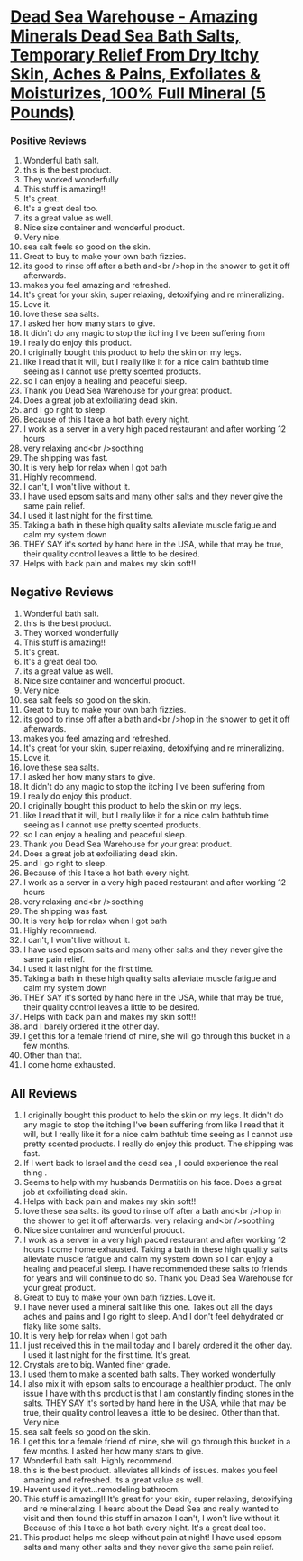 # [Dead Sea Warehouse - Amazing Minerals Dead Sea Bath Salts, Temporary Relief From Dry Itchy Skin, Aches &amp; Pains, Exfoliates &amp; Moisturizes, 100% Full Mineral (5 Pounds)](https://products.checkmycream.com/products/Dead-Sea-Warehouse-Amazing-Minerals-Dead-Sea-Bath-Salts-Temporary-Relief-From-Dry-Itchy-Skin-Aches-and-Pains-Exfoliates-and-Moisturizes-100percent-Full-Mineral-(5-Pounds).html)

### Positive Reviews

<ol>
      <li>Wonderful bath salt.</li>
      <li>this is the best product.  </li>
      <li>They worked wonderfully</li>
      <li>This stuff is amazing!!</li>
      <li>It&#x27;s great.</li>
      <li>It&#x27;s a great deal too.</li>
      <li>its a great value as well.</li>
      <li>Nice size container and wonderful product.</li>
      <li>Very nice.</li>
      <li>sea salt feels so good on the skin.</li>
      <li>Great to buy to make your own bath fizzies.  </li>
      <li>its good to rinse off after a bath and&lt;br /&gt;hop in the shower to get it off afterwards.</li>
      <li>makes you feel amazing and refreshed.  </li>
      <li>It&#x27;s great for your skin, super relaxing, detoxifying and re mineralizing.</li>
      <li>Love it.</li>
      <li>love these sea salts.</li>
      <li>I asked her how many stars to give.</li>
      <li>It didn&#x27;t do any magic to stop the itching I&#x27;ve been suffering from</li>
      <li>I really do enjoy this product.</li>
      <li>I originally bought this product to help the skin on my legs.</li>
      <li>like I read that it will, but I really like it for a nice calm bathtub time seeing as I cannot use pretty scented products.</li>
      <li>so I can enjoy a healing and peaceful sleep.  </li>
      <li>Thank you Dead Sea Warehouse for your great product.</li>
      <li>Does a great job at exfoiliating dead skin.</li>
      <li>and I go right to sleep.  </li>
      <li>Because of this I take a hot bath every night.</li>
      <li>I work as a server in a very high paced restaurant and after working 12 hours</li>
      <li>very relaxing and&lt;br /&gt;soothing</li>
      <li>The shipping was fast.</li>
      <li>It is very help for relax when I got bath</li>
      <li>Highly recommend.</li>
      <li>I can&#x27;t, I won&#x27;t live without it.</li>
      <li>I have used epsom salts and many other salts and they never give the same pain relief.</li>
      <li>I used it last night for the first time.  </li>
      <li>Taking a bath in these high quality salts alleviate muscle fatigue and calm my system down</li>
      <li>THEY SAY it&#x27;s sorted by hand here in the USA, while that may be true, their quality control leaves a little to be desired.</li>
      <li>Helps with back pain and makes my skin soft!!</li>
</ol>


<h2>Negative Reviews</h2>
<ol>
<li> Wonderful bath salt.</li>
<li> this is the best product.  </li>
<li> They worked wonderfully</li>
<li> This stuff is amazing!!</li>
<li> It&#x27;s great.</li>
<li> It&#x27;s a great deal too.</li>
<li> its a great value as well.</li>
<li> Nice size container and wonderful product.</li>
<li> Very nice.</li>
<li> sea salt feels so good on the skin.</li>
<li> Great to buy to make your own bath fizzies.  </li>
<li> its good to rinse off after a bath and&lt;br /&gt;hop in the shower to get it off afterwards.</li>
<li> makes you feel amazing and refreshed.  </li>
<li> It&#x27;s great for your skin, super relaxing, detoxifying and re mineralizing.</li>
<li> Love it.</li>
<li> love these sea salts.</li>
<li> I asked her how many stars to give.</li>
<li> It didn&#x27;t do any magic to stop the itching I&#x27;ve been suffering from</li>
<li> I really do enjoy this product.</li>
<li> I originally bought this product to help the skin on my legs.</li>
<li> like I read that it will, but I really like it for a nice calm bathtub time seeing as I cannot use pretty scented products.</li>
<li> so I can enjoy a healing and peaceful sleep.  </li>
<li> Thank you Dead Sea Warehouse for your great product.</li>
<li> Does a great job at exfoiliating dead skin.</li>
<li> and I go right to sleep.  </li>
<li> Because of this I take a hot bath every night.</li>
<li> I work as a server in a very high paced restaurant and after working 12 hours</li>
<li> very relaxing and&lt;br /&gt;soothing</li>
<li> The shipping was fast.</li>
<li> It is very help for relax when I got bath</li>
<li> Highly recommend.</li>
<li> I can&#x27;t, I won&#x27;t live without it.</li>
<li> I have used epsom salts and many other salts and they never give the same pain relief.</li>
<li> I used it last night for the first time.  </li>
<li> Taking a bath in these high quality salts alleviate muscle fatigue and calm my system down</li>
<li> THEY SAY it&#x27;s sorted by hand here in the USA, while that may be true, their quality control leaves a little to be desired.</li>
<li> Helps with back pain and makes my skin soft!!</li>
<li> and I barely ordered it the other day.  </li>
<li> I get this for a female friend of mine, she will go through this bucket in a few months.</li>
<li> Other than that.</li>
<li> I come home exhausted.  </li>
</ol>

<h2>All Reviews</h2>

<ol>
    <li> I originally bought this product to help the skin on my legs. It didn&#x27;t do any magic to stop the itching I&#x27;ve been suffering from like I read that it will, but I really like it for a nice calm bathtub time seeing as I cannot use pretty scented products. I really do enjoy this product. The shipping was fast.</li>
    <li> If I went back to Israel and the dead sea , I could experience the real thing .</li>
    <li> Seems to help with my husbands Dermatitis on his face.  Does a great job at exfoiliating dead skin.</li>
    <li> Helps with back pain and makes my skin soft!!</li>
    <li> love these sea salts. its good to rinse off after a bath and&lt;br /&gt;hop in the shower to get it off afterwards. very relaxing and&lt;br /&gt;soothing</li>
    <li> Nice size container and wonderful product.</li>
    <li> I work as a server in a very high paced restaurant and after working 12 hours I come home exhausted.  Taking a bath in these high quality salts alleviate muscle fatigue and calm my system down so I can enjoy a healing and peaceful sleep.  I have recommended these salts to friends for years and will continue to do so. Thank you Dead Sea Warehouse for your great product.</li>
    <li> Great to buy to make your own bath fizzies.  Love it.</li>
    <li> I have never used a mineral salt like this one.  Takes out all the days aches and pains and I go right to sleep.  And I don&#x27;t feel dehydrated or flaky like some salts.</li>
    <li> It is very help for relax when I got bath</li>
    <li> I just received this in the mail today and I barely ordered it the other day.  I used it last night for the first time.  It&#x27;s great.</li>
    <li> Crystals are to big. Wanted finer grade.</li>
    <li> I used them to make a scented bath salts.  They worked wonderfully</li>
    <li> I also mix it with epsom salts to encourage a healthier product. The only issue I have with this product is that I am constantly finding stones in the salts. THEY SAY it&#x27;s sorted by hand here in the USA, while that may be true, their quality control leaves a little to be desired. Other than that. Very nice.</li>
    <li> sea salt feels so good on the skin.</li>
    <li> I get this for a female friend of mine, she will go through this bucket in a few months. I asked her how many stars to give.</li>
    <li> Wonderful bath salt. Highly recommend.</li>
    <li> this is the best product.  alleviates all kinds of issues.  makes you feel amazing and refreshed.  its a great value as well.</li>
    <li> Havent used it yet...remodeling bathroom.</li>
    <li> This stuff is amazing!! It&#x27;s great for your skin, super relaxing, detoxifying and re mineralizing. I heard about the Dead Sea and really wanted to visit and then found this stuff in amazon I can&#x27;t, I won&#x27;t live without it. Because of this I take a hot bath every night. It&#x27;s a great deal too.</li>
    <li> This product helps me sleep without pain at night! I have used epsom salts and many other salts and they never give the same pain relief.</li>
</ol>




